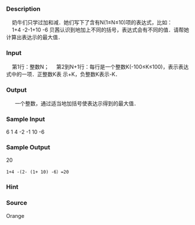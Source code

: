 
### Description
    奶牛们只学过加和减．她们写下了含有N(1≤N≤10)项的表达式，比如：
    1+4 -2-1+10 -6
贝茜认识到地加上不同的括号，表达式会有不同的值．请帮她计算出表达示的最大值．
### Input
    第1行：整数N；
    第2到N+1行：每行是一个整数K(-100≤K≤100)，表示表达式中的一项．正整数K表
示+K，负整数K表示-K．
### Output
 
    一个整数，通过适当地加括号使表达示得到的最大值．
### Sample Input
6
1
4
-2
-1
10
-6
### Sample Output
20


    1+4 -(2- (1+ 10) -6）=20
### Hint

### Source
Orange